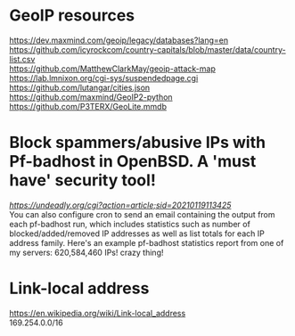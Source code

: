 # GeoIP resources
https://dev.maxmind.com/geoip/legacy/databases?lang=en <br>
https://github.com/icyrockcom/country-capitals/blob/master/data/country-list.csv <br>
https://github.com/MatthewClarkMay/geoip-attack-map <br>
https://lab.lmnixon.org/cgi-sys/suspendedpage.cgi <br>
https://github.com/lutangar/cities.json <br>
https://github.com/maxmind/GeoIP2-python <br>
https://github.com/P3TERX/GeoLite.mmdb
# Block spammers/abusive IPs with Pf-badhost in OpenBSD. A 'must have' security tool!
<i>https://undeadly.org/cgi?action=article;sid=20210119113425</i><br>
You can also configure cron to send an email containing the output from each pf-badhost run, which includes statistics such as number of blocked/added/removed IP addresses as well as list totals for each IP address family. Here's an example pf-badhost statistics report from one of my servers: 620,584,460 IPs! crazy thing!
# Link-local address
https://en.wikipedia.org/wiki/Link-local_address <br>
169.254.0.0/16 

